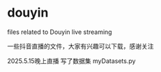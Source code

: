 # douyin
files related to Douyin live streaming

一些抖音直播的文件，大家有兴趣可以下载，感谢关注

2025.5.15晚上直播 写了数据集 myDatasets.py
